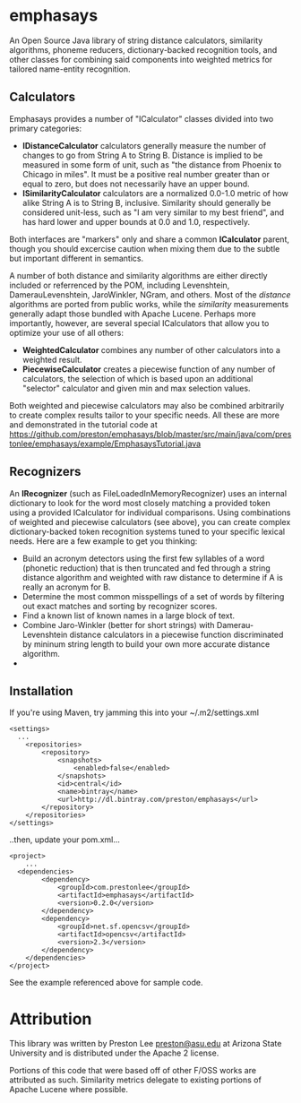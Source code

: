 emphasays
=========

An Open Source Java library of string distance calculators, similarity algorithms, phoneme reducers, dictionary-backed recognition tools, and other classes for combining said components into weighted metrics for tailored name-entity recognition.

Calculators
--------

Emphasays provides a number of "ICalculator" classes divided into two primary categories:

- **IDistanceCalculator** calculators generally measure the number of changes to go from String A to String B. Distance is implied to be measured in some form of unit, such as "the distance from Phoenix to Chicago in miles". It must be a positive real number greater than or equal to zero, but does not necessarily have an upper bound.
- **ISimilarityCalculator** calculators are a normalized 0.0-1.0 metric of how alike String A is to String B, inclusive. Similarity should generally be considered unit-less, such as "I am very similar to my best friend", and has hard lower and upper bounds at 0.0 and 1.0, respectively. 

Both interfaces are "markers" only and share a common **ICalculator** parent, though you should excercise caution when mixing them due to the subtle but important different in semantics.

A number of both distance and similarity algorithms are either directly included or referrenced by the POM, including Levenshtein, DamerauLevenshtein, JaroWinkler, NGram, and others. Most of the *distance* algorithms are ported from public works, while the *similarity* measurements generally adapt those bundled with Apache Lucene. Perhaps more importantly, however, are several special ICalculators that allow you to optimize your use of all others:

- **WeightedCalculator** combines any number of other calculators into a weighted result. 
- **PiecewiseCalculator** creates a piecewise function of any number of calculators, the selection of which is based upon an additional "selector" calculator and given min and max selection values.

Both weighted and piecewise calculators may also be combined arbitrarily to create complex results tailor to your specific needs. All these are more and demonstrated in the tutorial code at https://github.com/preston/emphasays/blob/master/src/main/java/com/prestonlee/emphasays/example/EmphasaysTutorial.java

Recognizers
--------

An **IRecognizer** (such as FileLoadedInMemoryRecognizer) uses an internal dictionary to look for the word most closely matching a provided token using a provided ICalculator for individual comparisons. Using combinations of weighted and piecewise calculators (see above), you can create complex dictionary-backed token recognition systems tuned to your specific lexical needs. Here are a few example to get you thinking:

- Build an acronym detectors using the first few syllables of a word (phonetic reduction) that is then truncated and fed through a string distance algorithm and weighted with raw distance to determine if A is really an acronym for B.
- Determine the most common misspellings of a set of words by filtering out exact matches and sorting by recognizer scores.
- Find a known list of known names in a large block of text.
- Combine Jaro-Winkler (better for short strings) with Damerau-Levenshtein distance calculators in a piecewise function discriminated by mininum string length to build your own more accurate distance algorithm.
- 

Installation
--------

If you're using Maven, try jamming this into your ~/.m2/settings.xml

    <settings>
      ...
     	<repositories>
    		<repository>
    			<snapshots>
    				<enabled>false</enabled>
    			</snapshots>
    			<id>central</id>
    			<name>bintray</name>
    			<url>http://dl.bintray.com/preston/emphasays</url>
    		</repository>
    	</repositories>
    </settings>    

..then, update your pom.xml...

    <project>
        ...
      <dependencies>
    		<dependency>
    			<groupId>com.prestonlee</groupId>
    			<artifactId>emphasays</artifactId>
    			<version>0.2.0</version>
    		</dependency>
    		<dependency>
    			<groupId>net.sf.opencsv</groupId>
    			<artifactId>opencsv</artifactId>
    			<version>2.3</version>
    		</dependency>
    	</dependencies>
    </project>


See the example referenced above for sample code.


Attribution
========

This library was written by Preston Lee <preston@asu.edu> at Arizona State University and is distributed under the Apache 2 license.

Portions of this code that were based off of other F/OSS works are attributed as such. Similarity metrics delegate to existing portions of Apache Lucene where possible.

